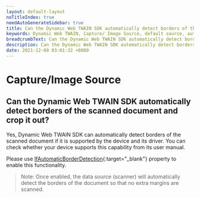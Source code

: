 ```yaml
---
layout: default-layout
noTitleIndex: true
needAutoGenerateSidebar: true
title: Can the Dynamic Web TWAIN SDK automatically detect borders of the scanned document and crop it out?
keywords: Dynamic Web TWAIN, Capture/ Image Source, default source, automatically, detect border
breadcrumbText: Can the Dynamic Web TWAIN SDK automatically detect borders of the scanned document and crop it out?
description: Can the Dynamic Web TWAIN SDK automatically detect borders of the scanned document and crop it out?
date: 2021-12-08 03:01:32 +0800
---
```


# Capture/Image Source

## Can the Dynamic Web TWAIN SDK automatically detect borders of the scanned document and crop it out?

Yes, Dynamic Web TWAIN SDK can automatically detect borders of the scanned document if it is supported by the device and its driver. You can check whether your device supports this capability from its user manual.

Please use [IfAutomaticBorderDetection](/_articles/info/api/WebTwain_Acquire.md#ifautomaticborderdetection){:target="_blank"} property to enable this functionality.

> Note: Once enabled, the data source (scanner) will automatically detect the borders of the document so that no extra margins are scanned.
